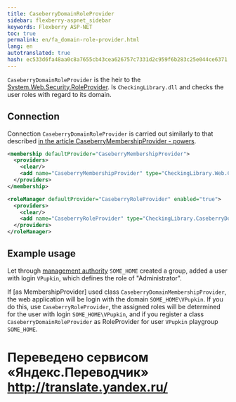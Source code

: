 ```yaml
--- 
title: CaseberryDomainRoleProvider 
sidebar: flexberry-aspnet_sidebar 
keywords: Flexberry ASP-NET 
toc: true 
permalink: en/fa_domain-role-provider.html 
lang: en 
autotranslated: true 
hash: ec533d6fa48aa0c8a7655cb43cea626757c7331d2c959f6b283c25e044ce6371 
--- 
```


`CaseberryDomainRoleProvider` is the heir to the [System.Web.Security.RoleProvider](http://msdn.microsoft.com/ru-ru/library/system.web.security.roleprovider.aspx). Is `CheckingLibrary.dll` and checks the user roles with regard to its domain. 

## Connection 

Connection `CaseberryDomainRoleProvider` is carried out similarly to that described [in the article CaseberryMembershipProvider - powers](fa_membership-provider.html). 

```xml
<membership defaultProvider="CaseberryMembershipProvider">
  <providers>
	<clear/>
	<add name="CaseberryMembershipProvider" type="CheckingLibrary.Web.CaseberryDomainMembershipProvider" applicationName="SLAuthSample" />
  </providers>
</membership>

<roleManager defaultProvider="CaseberryRoleProvider" enabled="true">
  <providers>
	<clear/>
	<add name="CaseberryRoleProvider" type="CheckingLibrary.CaseberryDomainRoleProvider"/>
  </providers>
</roleManager>
``` 

## Example usage 

Let through [management authority](efs_security-console.html) `SOME_HOME` created a group, added a user with login `VPupkin`, which defines the role of "Administrator". 

If [as MembershipProvider] used class `CaseberryDomainMembershipProvider`, the web application will be login with the domain `SOME_HOME\VPupkin`. If you do this, use `CaseberryRoleProvider`, the assigned roles will be determined for the user with login `SOME_HOME\VPupkin`, and if you register a class `CaseberryDomainRoleProvider` as RoleProvider for user `VPupkin` playgroup `SOME_HOME`. 



 # Переведено сервисом «Яндекс.Переводчик» http://translate.yandex.ru/